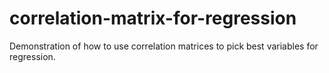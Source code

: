 # correlation-matrix-for-regression
 Demonstration of how to use correlation matrices to pick best variables for regression.
